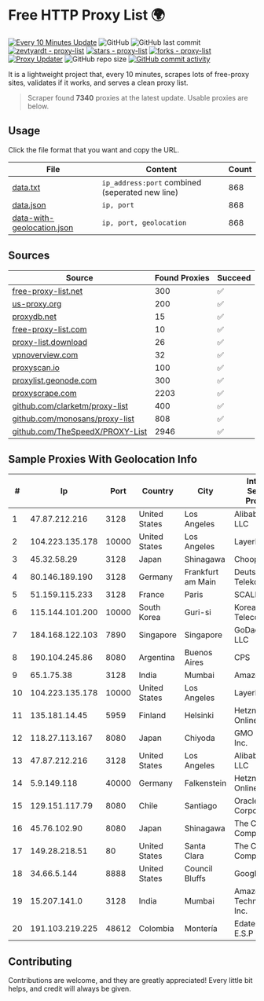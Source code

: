 
# Free HTTP Proxy List 🌍

[![Every 10 Minutes Update](https://github.com/mertguvencli/http-proxy-list/actions/workflows/main.yml/badge.svg?branch=main)](https://github.com/mertguvencli/http-proxy-list/actions/workflows/main.yml)
![GitHub](https://img.shields.io/github/license/mertguvencli/http-proxy-list)
![GitHub last commit](https://img.shields.io/github/last-commit/mertguvencli/http-proxy-list)
[![zevtyardt - proxy-list](https://img.shields.io/static/v1?label=zevtyardt&message=proxy-list&color=blue&logo=github)](https://github.com/zevtyardt/proxy-list "Go to GitHub repo")
[![stars - proxy-list](https://img.shields.io/github/stars/zevtyardt/proxy-list?style=social)](https://github.com/zevtyardt/proxy-list)
[![forks - proxy-list](https://img.shields.io/github/forks/zevtyardt/proxy-list?style=social)](https://github.com/zevtyardt/proxy-list)
[![Proxy Updater](https://github.com/zevtyardt/proxy-list/workflows/Proxy%20Updater/badge.svg)](https://github.com/zevtyardt/proxy-list/actions?query=workflow:"Proxy+Updater")
![GitHub repo size](https://img.shields.io/github/repo-size/zevtyardt/proxy-list)
[![GitHub commit activity](https://img.shields.io/github/commit-activity/m/zevtyardt/proxy-list?logo=commits)](https://github.com/zevtyardt/proxy-list/commits/main)

It is a lightweight project that, every 10 minutes, scrapes lots of free-proxy sites, validates if it works, and serves a clean proxy list.

> Scraper found **7340** proxies at the latest update. Usable proxies are below.

## Usage

Click the file format that you want and copy the URL.

|File|Content|Count|
|----|-------|-----|
|[data.txt](https://raw.githubusercontent.com/mertguvencli/http-proxy-list/main/proxy-list/data.txt)|`ip_address:port` combined (seperated new line)|868|
|[data.json](https://raw.githubusercontent.com/mertguvencli/http-proxy-list/main/proxy-list/data.json)|`ip, port`|868|
|[data-with-geolocation.json](https://raw.githubusercontent.com/mertguvencli/http-proxy-list/main/proxy-list/data-with-geolocation.json)|`ip, port, geolocation`|868|

## Sources

|Source|Found Proxies|Succeed|
|------|-------------|-------|
|[free-proxy-list.net](https://free-proxy-list.net)|300|✅|
|[us-proxy.org](https://www.us-proxy.org)|200|✅|
|[proxydb.net](http://proxydb.net)|15|✅|
|[free-proxy-list.com](https://free-proxy-list.com/?page=&port=&type%5B%5D=http&type%5B%5D=https&up_time=0&search=Search)|10|✅|
|[proxy-list.download](https://www.proxy-list.download/HTTP)|26|✅|
|[vpnoverview.com](https://vpnoverview.com/privacy/anonymous-browsing/free-proxy-servers)|32|✅|
|[proxyscan.io](https://www.proxyscan.io)|100|✅|
|[proxylist.geonode.com](https://proxylist.geonode.com/api/proxy-list?limit=300&page=1&sort_by=lastChecked&sort_type=desc&protocols=http,https)|300|✅|
|[proxyscrape.com](https://api.proxyscrape.com/v2/?request=displayproxies&protocol=http&timeout=10000&country=all&ssl=all&anonymity=all)|2203|✅|
|[github.com/clarketm/proxy-list](https://raw.githubusercontent.com/clarketm/proxy-list/master/proxy-list-raw.txt)|400|✅|
|[github.com/monosans/proxy-list](https://raw.githubusercontent.com/monosans/proxy-list/main/proxies/http.txt)|808|✅|
|[github.com/TheSpeedX/PROXY-List](https://raw.githubusercontent.com/TheSpeedX/PROXY-List/master/http.txt)|2946|✅|


## Sample Proxies With Geolocation Info

|#|Ip|Port|Country|City|Internet Service Provider|
|-|--|----|-------|----|-------------------------|
|1|47.87.212.216|3128|United States|Los Angeles|Alibaba.com LLC|
|2|104.223.135.178|10000|United States|Los Angeles|LayerHost|
|3|45.32.58.29|3128|Japan|Shinagawa|Choopa|
|4|80.146.189.190|3128|Germany|Frankfurt am Main|Deutsche Telekom AG|
|5|51.159.115.233|3128|France|Paris|SCALEWAY|
|6|115.144.101.200|10000|South Korea|Guri-si|Korea Telecom|
|7|184.168.122.103|7890|Singapore|Singapore|GoDaddy.com, LLC|
|8|190.104.245.86|8080|Argentina|Buenos Aires|CPS|
|9|65.1.75.38|3128|India|Mumbai|Amazon.com|
|10|104.223.135.178|10000|United States|Los Angeles|LayerHost|
|11|135.181.14.45|5959|Finland|Helsinki|Hetzner Online GmbH|
|12|118.27.113.167|8080|Japan|Chiyoda|GMO Internet, Inc.|
|13|47.87.212.216|3128|United States|Los Angeles|Alibaba.com LLC|
|14|5.9.149.118|40000|Germany|Falkenstein|Hetzner Online GmbH|
|15|129.151.117.79|8080|Chile|Santiago|Oracle Corporation|
|16|45.76.102.90|8080|Japan|Shinagawa|The Constant Company|
|17|149.28.218.51|80|United States|Santa Clara|The Constant Company|
|18|34.66.5.144|8888|United States|Council Bluffs|Google LLC|
|19|15.207.141.0|3128|India|Mumbai|Amazon Technologies Inc.|
|20|191.103.219.225|48612|Colombia|Montería|Edatel S.a. E.S.P|



## Contributing

Contributions are welcome, and they are greatly appreciated! Every
little bit helps, and credit will always be given.

